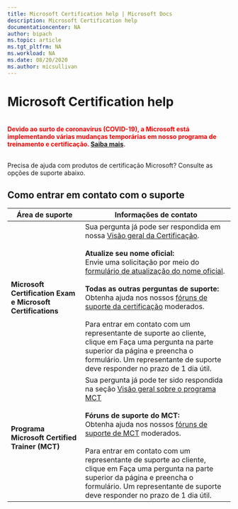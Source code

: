 ```yaml
---
title: Microsoft Certification help | Microsoft Docs
description: Microsoft Certification help
documentationcenter: NA
author: bipach
ms.topic: article
ms.tgt_pltfrm: NA
ms.workload: NA
ms.date: 08/20/2020
ms.author: micsullivan
---
```

# Microsoft Certification help

<div style='color: red;'><strong><font color="red"><br/>Devido ao surto de coronavírus (COVID-19), a Microsoft está implementando várias mudanças temporárias em nosso programa de treinamento e certificação. <a href='/learn/certifications/posts/an-important-update-on-microsoft-training-and-certification'>Saiba mais</a>.</font></strong><br/><br/></div>

Precisa de ajuda com produtos de certificação Microsoft? Consulte as opções de suporte abaixo.

## Como entrar em contato com o suporte

| Área de suporte | Informações de contato |
| ------------- | --- |
| **Microsoft Certification Exam e Microsoft Certifications** | Sua pergunta já pode ser respondida em nossa [Visão geral da Certificação](/learn/certifications/). <br/><br/>  **Atualize seu nome oficial:** <br/>Envie uma solicitação por meio do [formulário de atualização do nome oficial](https://aka.ms/MSCertificationLegalNamechange).<br/><br/>  **Todas as outras perguntas de suporte:** <br/>Obtenha ajuda nos nossos [fóruns de suporte da certificação](https://aka.ms/MCPForum) moderados.<br/><br/> Para entrar em contato com um representante de suporte ao cliente, clique em Faça uma pergunta na parte superior da página e preencha o formulário.  Um representante de suporte deve responder no prazo de 1 dia útil. |
| **Programa Microsoft Certified Trainer (MCT)** | Sua pergunta já pode ter sido respondida na seção [Visão geral sobre o programa MCT](/learn/certifications/mct-certification)<br/><br/>  **Fóruns de suporte do MCT:** <br/> Obtenha ajuda nos nossos [fóruns de suporte de MCT](https://aka.ms/MCTForum) moderados.<br/><br/> Para entrar em contato com um representante de suporte ao cliente, clique em Faça uma pergunta na parte superior da página e preencha o formulário.  Um representante de suporte deve responder no prazo de 1 dia útil. |